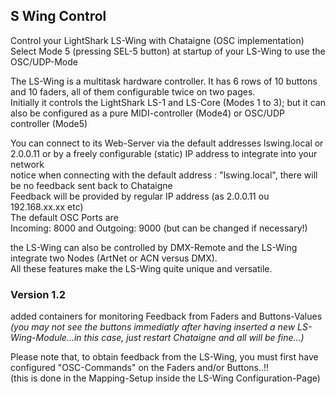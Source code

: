 ## S Wing Control
Control your LightShark LS-Wing with Chataigne (OSC implementation)  
Select Mode 5 (pressing SEL-5 button) at startup of your LS-Wing to use the OSC/UDP-Mode

The LS-Wing is a multitask hardware controller. It has 6 rows of 10 buttons and 10 faders, all of them configurable twice on two pages.  
Initially it controls the LightShark LS-1 and LS-Core (Modes 1 to 3); but it can also be configured as a pure MIDI-controller (Mode4) or OSC/UDP controller (Mode5)

You can connect to its Web-Server via the default addresses lswing.local or 2.0.0.11 or by a freely configurable (static) IP address to integrate into your network  
notice when connecting with the default address : "lswing.local", there will be no feedback sent back to Chataigne  
Feedback will be provided by regular IP address (as 2.0.0.11 ou 192.168.xx.xx etc)  
The default OSC Ports are  
Incoming: 8000 and Outgoing: 9000 (but can be changed if necessary!)

the LS-Wing can also be controlled by DMX-Remote and the LS-Wing integrate two Nodes (ArtNet or ACN versus DMX).  
All these features make the LS-Wing quite unique and versatile. 

### Version 1.2
added containers for monitoring Feedback from Faders and Buttons-Values *(you may not see the buttons immediatly after having inserted a new LS-Wing-Module...in this case, just restart Chataigne and all will be fine...)*

Please note that, to obtain feedback from the LS-Wing, you must first have configured "OSC-Commands" on the Faders and/or Buttons..!!  
(this is done in the Mapping-Setup inside the LS-Wing Configuration-Page)
